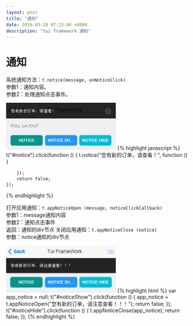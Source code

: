 ```yaml
---
layout: post
title: "通知"
date: 2016-03-20 07:23:06 +0800
description: "tui framework 通知"
---
```


通知
===

系统通知方法：`t.notice(message, onNoticeClick)`   
参数1：通知内容。  
参数2：处理通知点击事件。
  
<img src="/images/notice1.png" width="300px">
{% highlight javascript %}
    t("#notice").click(function () {
        t.notice("您有新的订单，请查看！", function () {

        });
        return false;
    });
{% endhighlight %}
  

打开应用通知：`t.appNoticeOpen (message, noticeClickCallback)`  
参数1：message通知内容  
参数2：通知点击事件  
返回：通知的div节点
关闭应用通知：`t.appNoticeClose (notice)`  
参数：notice通知的div节点  

<img src="/images/notice2.png" width="300px">
{% highlight html %}
    var app_notice = null;
    t("#noticeShow").click(function () {
        app_notice = t.appNoticeOpen("您有新的订单，请注意查看！！！");
        return false;
    });
    t("#noticeHide").click(function () {
        t.appNoticeClose(app_notice);
        return false;
    });
{% endhighlight %}
  

